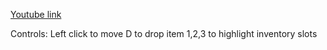 [Youtube link](https://youtu.be/Fse2uVXM9DU)

Controls:
Left click to move
D to drop item
1,2,3 to highlight inventory slots
